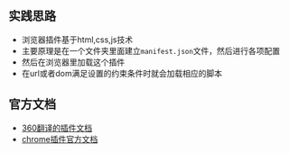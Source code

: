 ## 实践思路
- 浏览器插件基于html,css,js技术
- 主要原理是在一个文件夹里面建立`manifest.json`文件，然后进行各项配置
- 然后在浏览器里加载这个插件
- 在url或者dom满足设置的约束条件时就会加载相应的脚本

## 官方文档
- [360翻译的插件文档](https://open.chrome.360.cn/extension_dev/overview.html)
- [chrome插件官方文档](https://developer.chrome.com/docs/extensions/)
